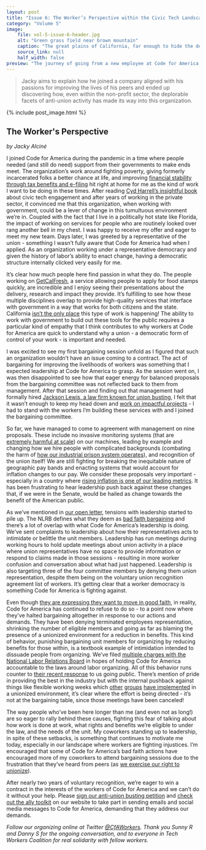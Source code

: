 ```yaml
---
layout: post
title: "Issue 6: The Worker’s Perspective within the Civic Tech Landscape"
category: "Volume 5"
image:
    file: vol-5-issue-6-header.jpg
    alt: "Green grass field near brown mountain"
    caption: "The great plains of California, far enough to hide the details of it all."
    source_link: null
    half_width: false
preview: "The journey of going from a new employee at Code for America to a bargaining committee member going public on the union-busting happening here."
---
```


> Jacky aims to explain how he joined a company aligned with his passions for improving the lives of his peers and ended up discovering how, even within the non-profit sector, the deplorable facets of anti-union activity has made its way into this organization.

<!-- DO NOT remove the excerpt tag -->
<!--excerpt-->
<!-- remaining content goes below here -->

<!-- DO NOT remove the header image -->
{% include post_image.html %}

## The Worker's Perspective
_by Jacky Alciné_ 

I joined Code for America during the pandemic in a time where people needed (and still do need) support from their governments to make ends meet. The organization’s work around fighting poverty, giving formerly incarcerated folks a better chance at life, and improving [financial stability through tax benefits and e-filing](https://codeforamerica.org/programs/tax-benefits/getyourrefund/) hit right at home for me as the kind of work I want to be doing in these times. After reading [Cyd Harrell’s insightful book](https://cydharrell.com/book/) about civic tech engagement and after years of working in the private sector, it convinced me that this organization, when working with government, could be a lever of change in this tumultuous environment we’re in. Coupled with the fact that I live in a politically hot state like Florida, the impact of working on services for people who are routinely looked over rang another bell in my chest. I was happy to receive my offer and eager to meet my new team. Days later, I was greeted by a representative of the union - something I wasn’t fully aware that Code for America had when I applied. As an organization working under a representative democracy and given the history of labor’s ability to enact change, having a democratic structure internally clicked very easily for me.

It’s clear how much people here find passion in what they do. The people working on [GetCalFresh](https://www.getcalfresh.org/), a service allowing people to apply for food stamps quickly, are incredible and I enjoy seeing their presentations about the delivery, research and impact they provide. It’s fulfilling to see how these multiple disciplines overlap to provide high-quality services that interface with government in a way that works for both citizens and the state. California [isn’t the only place](https://codeforamerica.org/programs/social-safety-net/integrated-benefits/) this type of work is happening! The ability to work with government to build out these tools for the public requires a particular kind of empathy that I think contributes to why workers at Code for America are quick to understand why a union - a democratic form of control of your work - is important and needed.

I was excited to see my first bargaining session unfold as I figured that such an organization wouldn’t have an issue coming to a contract. The act of bargaining for improving the livelihoods of workers was something that I expected leadership at Code for America to grasp. As the session went on, I was then disappointed to see how that eager energy for balanced proposals from the bargaining committee was not reflected back to them from management. After that session and finding out that management had formally hired [Jackson Lewis, a law firm known for union busting](https://www.versobooks.com/blogs/news/4267-union-busting-on-campus-jackson-lewis-and-higher-education-anti-unionism), I felt that it wasn’t enough to keep my head down and [work on impactful projects](https://codeforamerica.org/programs/social-safety-net/food-benefits/) - I had to stand with the workers I’m building these services with and I joined the bargaining committee. 

So far, we have managed to come to agreement with management on nine proposals. These include no invasive monitoring systems \(that are [extremely harmful at scale](https://www.eff.org/deeplinks/2014/02/history-surveillance-and-black-community)) on our machines, leading by example and changing how we hire people with complicated backgrounds \(combating the harm of [how our industrial prison system operates](https://www.cnn.com/2021/10/13/politics/black-latinx-incarcerated-more/index.html)), and recognition of the union itself! We are still fighting for breaking the inequitable nature of geographic pay bands and enacting systems that would account for inflation changes to our pay. We consider these proposals very important - especially in a country where [rising inflation is one of our leading metrics](https://www.pewresearch.org/short-reads/2021/11/24/inflation-has-risen-around-the-world-but-the-u-s-has-seen-one-of-the-biggest-increases/). It has been frustrating to hear leadership push back against these changes that, if we were in the Senate, would be hailed as change towards the benefit of the American public.

As we’ve mentioned in [our open letter](https://cfaworkersunited.com/static/documents/cwu-open-letter-april-2023.pdf), tensions with leadership started to pile up. The NLRB defines what they deem as [bad faith bargaining](https://www.nlrb.gov/about-nlrb/rights-we-protect/the-law/bargaining-in-good-faith-with-employees-union-representative) and there’s a lot of overlap with what Code for America’s leadership is doing. We’ve sent complaints to leadership about how their representatives acts to intimidate or belittle the unit members. Leadership has run meetings during working hours to hold update meetings about union activity in a place where union representatives have no space to provide information or respond to claims made in those sessions - resulting in more worker confusion and conversation about what had just happened. Leadership is also targeting three of the four committee members by denying them union representation, despite them being on the voluntary union recognition agreement list of workers. It’s getting clear that a worker democracy is something Code for America is fighting against.

Even though [they are expressing they want to move in good faith](https://fedscoop.com/code-for-america-ceo-says-nonprofit-will-continue-to-act-in-good-faith-over-union-recognition-process/), in reality, Code for America has continued to refuse to do so - to a point now where they’ve halted bargaining altogether in response to our actions and demands. They have been denying terminated employees representation, shrinking the number of eligible members and going as far as blaming the presence of a unionized environment for a reduction in benefits. This kind of behavior, punishing bargaining unit members for organizing by reducing benefits for those within, is a textbook example of intimidation intended to dissuade people from organizing. We’ve filed [multiple charges with the National Labor Relations Board](https://www.nlrb.gov/case/20-CA-310449) in hopes of holding Code for America accountable to the laws around labor organizing. All of this behavior runs counter to [their recent response](https://codeforamerica.org/news/code-for-america-remains-committed-to-the-union-negotiation-process/) to us going public. There’s mention of pride in providing the best in the industry but with the internal pushback against things like flexible working weeks which [other](https://opeiu277.org/Portals/local277/pdfs/MOVE%20Texas%20Collective%20Bargaining%20Agreement.pdf?ver=2021-12-13-101341-740) [groups](https://www.apalanet.org/press-releases/apala-management-and-staff-union-ratifies-groundbreaking-union-contract) [have implemented](https://twitter.com/ksr_united/status/1537828455403900928?s=20&t=_cO_Xt_LhBk2leWc5SoQ5g) in a unionized environment, it’s clear where the effort is being directed - it’s not at the bargaining table, since those meetings have been canceled!

The way people who’ve been here longer than me (and even not as long!) are so eager to rally behind these causes, fighting this fear of talking about how work is done at work, what rights and benefits we’re eligible to under the law, and the needs of the unit. My coworkers standing up to leadership, in spite of these setbacks, is something that continues to motivate me today, especially in our landscape where workers are fighting injustices. I’m encouraged that some of Code for America’s bad faith actions have encouraged more of my coworkers to attend bargaining sessions due to the frustration that they’ve heard from peers (as [we exercise our right to unionize](https://www.nlrb.gov/about-nlrb/rights-we-protect/the-law/employees/your-rights-during-union-organizing)).  

After nearly two years of voluntary recognition, we’re eager to win a contract in the interests of the workers of Code for America and we can’t do it without your help. Please [sign our anti-union busting petition](https://cfaworkersunited.com/petitions/april-2023-open-letter) and [check out the ally toolkit](https://cfaworkersunited.com/static/documents/cwu-ally-toolkit-april-2023.pdf) on our website to take part in sending emails and social media messages to Code for America, demanding that they address our demands. 

_Follow our organizing online at Twitter [@CfAWorkers](https://twitter.com/CfAWorkers). Thank you Sunny R and Danny S for the ongoing conversation, and to everyone in Tech Workers Coalition for real solidarity with fellow workers._
